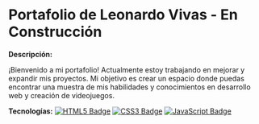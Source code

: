 # Portafolio de Leonardo Vivas - En Construcción

**Descripción:** 

¡Bienvenido a mi portafolio! Actualmente estoy trabajando en mejorar y expandir mis proyectos. Mi objetivo es crear un espacio donde puedas encontrar una muestra de mis habilidades y conocimientos en desarrollo web y creación de videojuegos.



**Tecnologías:**
[![HTML5 Badge](https://img.shields.io/badge/html5-%23E34F26B.svg?style=for-the-badge&logo=html5&logoColor=black)](https://developer.mozilla.org/en-US/docs/Web/HTML/Element/html)
[![CSS3 Badge](https://img.shields.io/badge/css3-%231572B6.svg?style=for-the-badge&logo=css3&logoColor=black)](https://developer.mozilla.org/en-US/docs/Web/CSS)
[![JavaScript Badge](https://img.shields.io/badge/javascript-%23323330.svg?style=for-the-badge&logo=javascript&logoColor=F7DF1E)](https://developer.mozilla.org/en-US/docs/Web/JavaScript/)


